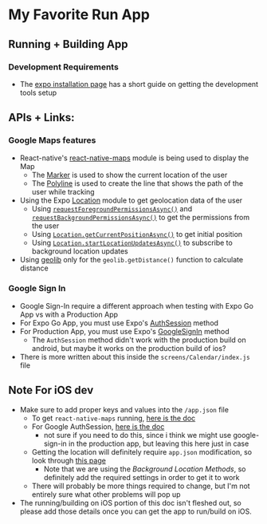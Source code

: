# My Favorite Run App

## Running + Building App

### Development Requirements

- The [expo installation page](https://docs.expo.io/get-started/installation/) has a short guide on getting the development tools setup

## APIs + Links:

### Google Maps features

- React-native's [react-native-maps](https://docs.expo.io/versions/v42.0.0/sdk/map-view/) module is being used to display the Map
  - The [Marker](https://github.com/react-native-maps/react-native-maps/blob/master/docs/marker.md) is used to show the current location of the user
  - The [Polyline](https://github.com/react-native-maps/react-native-maps/blob/master/docs/polyline.md) is used to create the line that shows the path of the user while tracking
- Using the Expo [Location](https://docs.expo.io/versions/v42.0.0/sdk/location/) module to get geolocation data of the user
  - Using [`requestForegroundPermissionsAsync()`](https://docs.expo.io/versions/v42.0.0/sdk/location/#locationrequestforegroundpermissionsasync) and [`requestBackgroundPermissionsAsync()`](https://docs.expo.io/versions/v42.0.0/sdk/location/#locationrequestbackgroundpermissionsasync) to get the permissions from the user
  - Using [`Location.getCurrentPositionAsync()`](https://docs.expo.io/versions/v42.0.0/sdk/location/#locationgetcurrentpositionasyncoptions) to get initial position
  - Using [`Location.startLocationUpdatesAsync()`](https://docs.expo.io/versions/v42.0.0/sdk/location/#locationstartlocationupdatesasynctaskname-options) to subscribe to background location updates
- Using [geolib](https://www.npmjs.com/package/geolib/v/1.3.4) only for the `geolib.getDistance()` function to calculate distance

### Google Sign In

- Google Sign-In require a different approach when testing with Expo Go App vs with a Production App
- For Expo Go App, you must use Expo's [AuthSession](https://docs.expo.io/versions/v42.0.0/sdk/auth-session/) method
- For Production App, you must use Expo's [GoogleSignIn](https://docs.expo.io/versions/v42.0.0/sdk/google-sign-in/) method
  - The `AuthSession` method didn't work with the production build on android, but maybe it works on the production build of ios?
- There is more written about this inside the `screens/Calendar/index.js` file

## Note For iOS dev

- Make sure to add proper keys and values into the `/app.json` file
  - To get `react-native-maps` running, [here is the doc](https://docs.expo.io/versions/v42.0.0/sdk/map-view/#deploying-google-maps-to-an-ios-standalone)
  - For Google AuthSession, [here is the doc](https://docs.expo.io/guides/authentication/#ios-native)
    - not sure if you need to do this, since i think we might use google-sign-in in the production app, but leaving this here just in case
  - Getting the location will definitely require `app.json` modification, so look through [this page](https://docs.expo.io/versions/v42.0.0/sdk/location/)
    - Note that we are using the _Background Location Methods_, so definitely add the required settings in order to get it to work
  - There will probably be more things required to change, but I'm not entirely sure what other problems will pop up
- The running/building on iOS portion of this doc isn't fleshed out, so please add those details once you can get the app to run/build on iOS.
